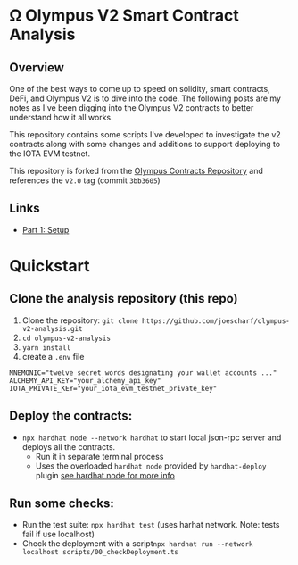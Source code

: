 # Ω Olympus V2 Smart Contract Analysis

## Overview
One of the best ways to come up to speed on solidity, smart contracts, DeFi, and Olympus V2 is to dive into the code. The following posts are my notes as I've been digging into the Olympus V2 contracts to better understand how it all works.

This repository contains some scripts I've developed to investigate the v2 contracts along with some changes and additions to support deploying to the IOTA EVM testnet.

This repository is forked from the [Olympus Contracts Repository](https://github.com/OlympusDAO/olympus-contracts.git) and references the `v2.0` tag (commit `3bb3605`)
## Links
- [Part 1: Setup](ANALYSIS/olympus_v2_smart_contract_analysis_part_1_setup.md)

# Quickstart
## Clone the analysis repository (this repo)
1. Clone the repository: `git clone https://github.com/joescharf/olympus-v2-analysis.git`
2. `cd olympus-v2-analysis`
3. `yarn install`
4. create a `.env` file

```
MNEMONIC="twelve secret words designating your wallet accounts ..."
ALCHEMY_API_KEY="your_alchemy_api_key"
IOTA_PRIVATE_KEY="your_iota_evm_testnet_private_key"
```

## Deploy the contracts:
- `npx hardhat node --network hardhat` to start local json-rpc server and deploys all the contracts.
  - Run it in separate terminal process 
  - Uses the overloaded `hardhat node` provided by `hardhat-deploy` plugin [see hardhat node for more info](https://github.com/wighawag/hardhat-deploy/tree/master#2-hardhat-node)

## Run some checks:
- Run the test suite: `npx hardhat test` (uses harhat network. Note: tests fail if use localhost)
- Check the deployment with a script`npx hardhat run --network localhost scripts/00_checkDeployment.ts`

